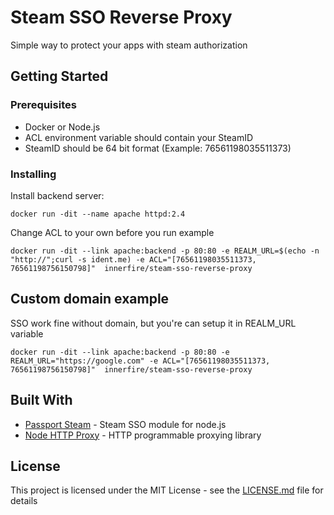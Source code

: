 # Steam SSO Reverse Proxy
Simple way to protect your apps with steam authorization

## Getting Started
### Prerequisites

  * Docker or Node.js
  * ACL environment variable should contain your SteamID
  * SteamID should be 64 bit format (Example: 76561198035511373)

### Installing

Install backend server:

```
docker run -dit --name apache httpd:2.4
```

Change ACL to your own before you run example

```
docker run -dit --link apache:backend -p 80:80 -e REALM_URL=$(echo -n "http://";curl -s ident.me) -e ACL="[76561198035511373, 76561198756150798]"  innerfire/steam-sso-reverse-proxy
```

## Custom domain example
SSO work fine without domain, but you're can setup it in REALM_URL variable

```
docker run -dit --link apache:backend -p 80:80 -e REALM_URL="https://google.com" -e ACL="[76561198035511373, 76561198756150798]"  innerfire/steam-sso-reverse-proxy
```

## Built With

* [Passport Steam](https://github.com/liamcurry/passport-steam) - Steam SSO module for node.js
* [Node HTTP Proxy](https://github.com/nodejitsu/node-http-proxy) - HTTP programmable proxying library

## License

This project is licensed under the MIT License - see the [LICENSE.md](LICENSE.md) file for details
